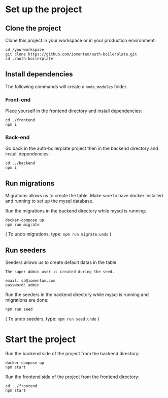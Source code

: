 # Set up the project

## Clone the project

Clone this project in your workspace or in your production environment:

```
cd /yourworkspace
git clone https://github.com/iomentum/auth-boilerplate.git
cd ./auth-boilerplate
```

## Install dependencies

The following commands will create a `node_modules` folder.

### Front-end

Place yourself in the frontend directory and install dependencies:

```
cd ./frontend
npm i
```

### Back-end

Go back in the auth-boilerplate project then in the backend directory and install dependencies:

```
cd ../backend
npm i
```

## Run migrations

Migrations allows us to create the table.
Make sure to have docker installed and running to set up the mysql database.

Run the migrations in the backend directory while mysql is running:

```
docker-compose up
npm run migrate
```

( To undo migrations, type: `npm run migrate:undo` )

## Run seeders

Seeders allows us to create default datas in the table.

```
The super Admin user is created during the seed.

email: sa@iomentum.com
password: admin
```

Run the seeders in the backend directory while mysql is running and migrations are done:

```
npm run seed
```

( To undo seeders, type: `npm run seed:undo` )

# Start the project

Run the backend side of the project from the backend directory:

```
docker-compose up
npm start
```

Run the frontend side of the project from the frontend directory:

```
cd ../frontend
npm start
```
